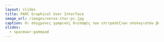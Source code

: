 ```yaml
---
layout: slides
title: PARC Graphical User Interface
image_url: /images/xerox-star-pc.jpg
caption: Οι σύγχρονες γραφικές διεπαφές των επιτραπέζιων υπολογιστών βασίζονται στο ερευνητικό έργο του XEROX PARC κατά την δεκαετία του 1970.
slides:
  - spacewar-gamepad 
---
```

